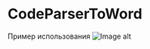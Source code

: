 # CodeParserToWord

Пример использования
![Image alt](https://sun9-56.userapi.com/impg/vId5ou61AcSGnu0ajNwXDg4ovmGrZdNLpQd4vg/DtdYPOA9zR4.jpg?size=1182x480&quality=96&sign=f823ad8417423d14e8eac18fe0f843c4&type=album)
